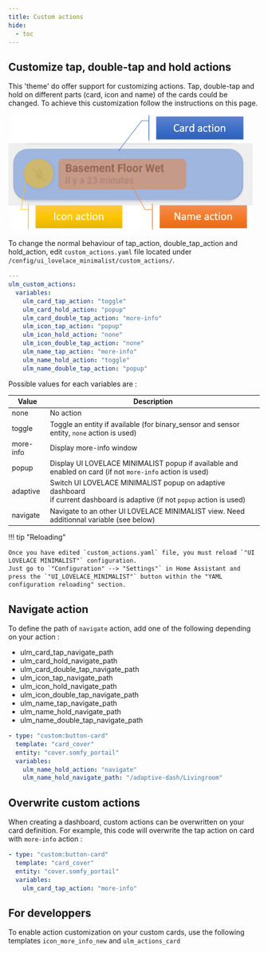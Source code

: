 ```yaml
---
title: Custom actions
hide:
  - toc
---
```

<!-- markdownlint-disable MD046 -->
## Customize tap, double-tap and hold actions

This 'theme' do offer support for customizing actions. Tap, double-tap and hold on different parts (card, icon and name) of the cards could be changed. To achieve this customization follow the instructions on this page.

![actions](../assets/img/actions.png)

To change the normal behaviour of tap_action, double_tap_action and hold_action, edit `custom_actions.yaml` file located under `/config/ui_lovelace_minimalist/custom_actions/`.

```yaml
---
ulm_custom_actions:
  variables:
    ulm_card_tap_action: "toggle"
    ulm_card_hold_action: "popup"
    ulm_card_double_tap_action: "more-info"
    ulm_icon_tap_action: "popup"
    ulm_icon_hold_action: "none"
    ulm_icon_double_tap_action: "none"
    ulm_name_tap_action: "more-info"
    ulm_name_hold_action: "toggle"
    ulm_name_double_tap_action: "popup"

```

Possible values for each variables are :

| Value      | Description                                                                                                                     |
|------------|---------------------------------------------------------------------------------------------------------------------------------|
| none       | No action                                                                                                                       |
| toggle     | Toggle an entity if available (for binary_sensor and sensor entity, `none` action is used)                                      |
| more-info  | Display more-info window                                                                                                        |
| popup      | Display UI LOVELACE MINIMALIST popup if available and enabled on card (if not `more-info` action is used)                       |
| adaptive   | Switch UI LOVELACE MINIMALIST popup on adaptive dashboard<br> if current dashboard is adaptive (if not `popup` action is used)  |
| navigate   | Navigate to an other UI LOVELACE MINIMALIST view. Need additionnal variable (see below)                                         |

!!! tip "Reloading"

    Once you have edited `custom_actions.yaml` file, you must reload `"UI LOVELACE MINIMALIST"` configuration.
    Just go to `"Configuration" --> "Settings"` in Home Assistant and press the `"UI_LOVELACE_MINIMALIST"` button within the "YAML configuration reloading" section.

## Navigate action

To define the path of `navigate` action, add one of the following depending on your action :
 - ulm_card_tap_navigate_path
 - ulm_card_hold_navigate_path
 - ulm_card_double_tap_navigate_path
 - ulm_icon_tap_navigate_path
 - ulm_icon_hold_navigate_path
 - ulm_icon_double_tap_navigate_path
 - ulm_name_tap_navigate_path
 - ulm_name_hold_navigate_path
 - ulm_name_double_tap_navigate_path
 
```yaml
- type: "custom:button-card"
  template: "card_cover"
  entity: "cover.somfy_portail"
  variables:
    ulm_name_hold_action: "navigate"
    ulm_name_hold_navigate_path: "/adaptive-dash/Livingroom"

```

## Overwrite custom actions

When creating a dashboard, custom actions can be overwritten on your card definition.
For example, this code will overwrite the tap action on card with `more-info` action :
 
```yaml
- type: "custom:button-card"
  template: "card_cover"
  entity: "cover.somfy_portail"
  variables:
    ulm_card_tap_action: "more-info"

```

## For developpers

To enable action customization on your custom cards, use the following templates `icon_more_info_new` and `ulm_actions_card`
